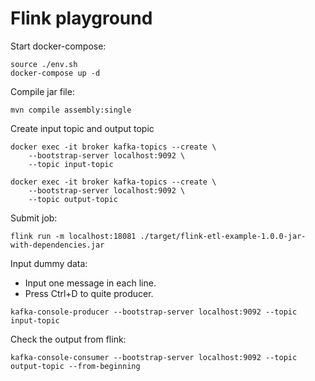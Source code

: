 # Flink playground


Start docker-compose:

```
source ./env.sh
docker-compose up -d
```

Compile jar file:

```
mvn compile assembly:single
```

Create input topic and output topic

```
docker exec -it broker kafka-topics --create \                                         
    --bootstrap-server localhost:9092 \
    --topic input-topic

docker exec -it broker kafka-topics --create \                                         
    --bootstrap-server localhost:9092 \
    --topic output-topic
```

Submit job:

```
flink run -m localhost:18081 ./target/flink-etl-example-1.0.0-jar-with-dependencies.jar
```

Input dummy data:

- Input one message in each line.
- Press Ctrl+D to quite producer.

```
kafka-console-producer --bootstrap-server localhost:9092 --topic input-topic
```

Check the output from flink:

```
kafka-console-consumer --bootstrap-server localhost:9092 --topic output-topic --from-beginning
```